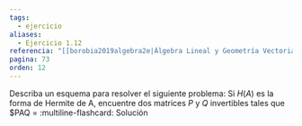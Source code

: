 ```yaml
---
tags:
  - ejercicio
aliases:
  - Ejercicio 1.12
referencia: "[[borobia2019algebra2e|Álgebra Lineal y Geometría Vectorial (2a ed)]]"
pagina: 73
orden: 12
---
```

Describa un esquema para resolver el siguiente problema:
Si $H(A)$ es la forma de Hermite de A, encuentre dos matrices $P$ y $Q$ invertibles tales que $PAQ =
:multiline-flashcard:
Solución

